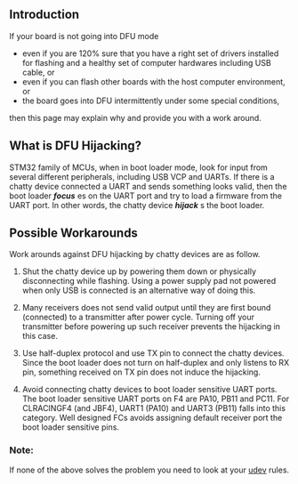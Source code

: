 ## Introduction

If your board is not going into DFU mode

- even if you are 120% sure that you have a right set of drivers installed for flashing and a healthy set of computer hardwares including USB cable, or
- even if you can flash other boards with the host computer environment, or
- the board goes into DFU intermittently under some special conditions,

then this page may explain why and provide you with a work around.

## What is DFU Hijacking?

STM32 family of MCUs, when in boot loader mode, look for input from several different peripherals, including USB VCP and UARTs. If there is a chatty device connected a UART and sends something looks valid, then the boot loader _**focus**_ es on the UART port and try to load a firmware from the UART port. In other words, the chatty device _**hijack**_ s the boot loader.

## Possible Workarounds

Work arounds against DFU hijacking by chatty devices are as follow.

1. Shut the chatty device up by powering them down or physically disconnecting while flashing. Using a power supply pad not powered when only USB is connected is an alternative way of doing this.

2. Many receivers does not send valid output until they are first bound (connected) to a transmitter after power cycle. Turning off your transmitter before powering up such receiver prevents the hijacking in this case.

3. Use half-duplex protocol and use TX pin to connect the chatty devices. Since the boot loader does not turn on half-duplex and only listens to RX pin, something received on TX pin does not induce the hijacking.

4. Avoid connecting chatty devices to boot loader sensitive UART ports. The boot loader sensitive UART ports on F4 are PA10, PB11 and PC11. For CLRACINGF4 (and JBF4), UART1 (PA10) and UART3 (PB11) falls into this category. Well designed FCs avoids assigning default receiver port the boot loader sensitive pins.

### Note:
If none of the above solves the problem you need to look at your [udev](https://opensource.com/article/18/11/udev) rules.